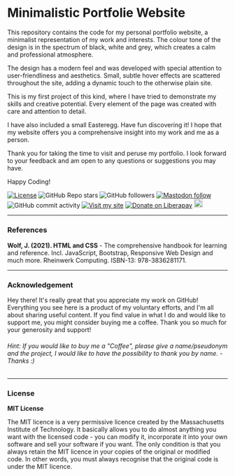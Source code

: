 # Minimalistic Portfolie Website

This repository contains the code for my personal portfolio website, a minimalist representation of my work and interests. 
The colour tone of the design is in the spectrum of black, white and grey, which creates a calm and professional atmosphere.

The design has a modern feel and was developed with special attention to user-friendliness and aesthetics. 
Small, subtle hover effects are scattered throughout the site, adding a dynamic touch to the otherwise plain site.

This is my first project of this kind, where I have tried to demonstrate my skills and creative potential. Every element 
of the page was created with care and attention to detail.

I have also included a small Easteregg. Have fun discovering it! I hope that my website offers you a comprehensive 
insight into my work and me as a person.

Thank you for taking the time to visit and peruse my portfolio. I look forward to your feedback and am open to any 
questions or suggestions you may have.

Happy Coding!

[![License](https://img.shields.io/badge/license-MIT-blue)](./LICENSE)
![GitHub Repo stars](https://img.shields.io/github/stars/tmwProjects/tmwProjects.github.io?style=social) 
![GitHub followers](https://img.shields.io/github/followers/tmwProjects?style=social) 
<a href="https://datasci.social/@tmwProjects">
  <img src="https://img.shields.io/mastodon/follow/110580864516294518?domain=https://datasci.social&style=social" alt="Mastodon follow">
</a>
![GitHub commit activity](https://img.shields.io/github/commit-activity/w/tmwProjects/tmwProjects.github.io) 
[![Visit my site](https://img.shields.io/badge/Visit%20my%20site-Online-important)](https://tmwprojects.github.io/)
[![Donate on Liberapay](https://img.shields.io/badge/Donate-Liberapay-yellow)](https://liberapay.com/tmwProjects/donate)
<a href="https://www.buymeacoffee.com/tmwcontactQ"><img src="https://www.buymeacoffee.com/assets/img/custom_images/orange_img.png" height="20.4px"></a>

***

### References

**Wolf, J. (2021). HTML and CSS** - The comprehensive handbook for learning and reference. Incl. JavaScript, Bootstrap, Responsive Web Design and much more. Rheinwerk Computing. ISBN-13: 978-3836281171.


***

### Acknowledgement

Hey there! It's really great that you appreciate my work on GitHub! Everything you see here is a product of my voluntary efforts, and I'm all about sharing useful content. If you find value in what I do and would like to support me, you might consider buying me a coffee. Thank you so much for your generosity and support!

###### Hint: If you would like to buy me a "Coffee", please give a name/pseudonym and the project, I would like to have the possibility to thank you by name. - Thanks :)

***

### License

**MIT License**

The MIT licence is a very permissive licence created by the Massachusetts Institute of Technology. It basically allows 
you to do almost anything you want with the licensed code - you can modify it, incorporate it into your own software 
and sell your software if you want. The only condition is that you always retain the MIT licence in your copies of the 
original or modified code. In other words, you must always recognise that the original code is under the MIT licence.
